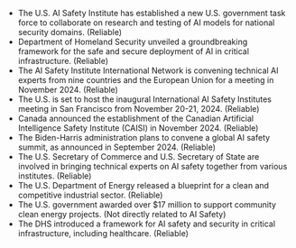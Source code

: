 - The U.S. AI Safety Institute has established a new U.S. government task force to collaborate on research and testing of AI models for national security domains. (Reliable)
- Department of Homeland Security unveiled a groundbreaking framework for the safe and secure deployment of AI in critical infrastructure. (Reliable)
- The AI Safety Institute International Network is convening technical AI experts from nine countries and the European Union for a meeting in November 2024. (Reliable)
- The U.S. is set to host the inaugural International AI Safety Institutes meeting in San Francisco from November 20-21, 2024. (Reliable)
- Canada announced the establishment of the Canadian Artificial Intelligence Safety Institute (CAISI) in November 2024. (Reliable)
- The Biden-Harris administration plans to convene a global AI safety summit, as announced in September 2024. (Reliable)
- The U.S. Secretary of Commerce and U.S. Secretary of State are involved in bringing technical experts on AI safety together from various institutes. (Reliable)
- The U.S. Department of Energy released a blueprint for a clean and competitive industrial sector. (Reliable)
- The U.S. government awarded over $17 million to support community clean energy projects. (Not directly related to AI Safety)
- The DHS introduced a framework for AI safety and security in critical infrastructure, including healthcare. (Reliable)